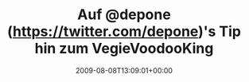 ---
retweeted: false
source: <a href="http://twitter.com" rel="nofollow">Twitter Web Client</a>
entities:
  hashtags:
  - text: stuttgart
    indices:
    - '81'
    - '91'
  symbols: []
  user_mentions:
  - name: depone
    screen_name: depone
    indices:
    - '4'
    - '11'
    id_str: '5008851'
    id: '5008851'
  urls: []
display_text_range:
- '0'
- '91'
favorite_count: '0'
id_str: '3192699653'
truncated: false
retweet_count: '0'
id: '3192699653'
created_at: Sat Aug 08 13:09:01 +0000 2009
favorited: false
full_text: 'Auf [@depone](https://twitter.com/depone)''s Tip hin zum VegieVoodooKing
  - Falafel mit Spinat-Rahm. 100 Punkte. #stuttgart'
lang: de
tags:
- stuttgart
- pesos/twitter
date: '2009-08-08T13:09:01+00:00'
src: https://twitter.com/bascht/status/3192699653
original_url: https://twitter.com/bascht/status/3192699653
type: twitter_tweet
text: 'Auf [@depone](https://twitter.com/depone)''s Tip hin zum VegieVoodooKing -
  Falafel mit Spinat-Rahm. 100 Punkte. #stuttgart'
title: 'Auf @depone (https://twitter.com/depone)''s Tip hin zum VegieVoodooKing '

---